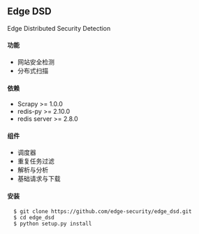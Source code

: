 ## Edge DSD

Edge Distributed Security Detection

#### 功能

- 网站安全检测
- 分布式扫描

#### 依赖

* Scrapy >= 1.0.0
* redis-py >= 2.10.0
* redis server >= 2.8.0

#### 组件

* 调度器
* 重复任务过滤
* 解析与分析
* 基础请求与下载


#### 安装
```
  $ git clone https://github.com/edge-security/edge_dsd.git
  $ cd edge_dsd
  $ python setup.py install
```
